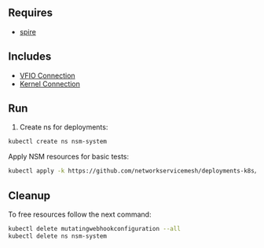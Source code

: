 ## Requires

- [spire](../spire)

## Includes

- [VFIO Connection](../use-cases/Vfio2Noop)
- [Kernel Connection](../use-cases/SriovKernel2Noop)

## Run

1. Create ns for deployments:
```bash
kubectl create ns nsm-system
```

Apply NSM resources for basic tests:
```bash
kubectl apply -k https://github.com/networkservicemesh/deployments-k8s/examples/sriov?ref=c175a0324d91e10a87ca1d7067f7f40b291ff9cd
```

## Cleanup

To free resources follow the next command:
```bash
kubectl delete mutatingwebhookconfiguration --all
kubectl delete ns nsm-system
```
